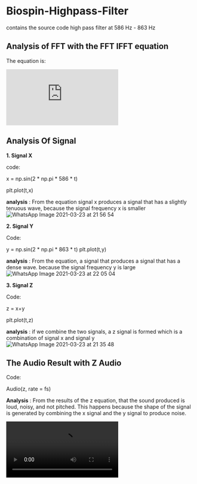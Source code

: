 # Biospin-Highpass-Filter
contains the source code high pass filter at 586 Hz - 863 Hz

## Analysis of FFT with the FFT IFFT equation

The equation is:

![](https://latex.codecogs.com/gif.latex?f%28t%29%20%3D%20%5Cfrac%7B%5Calpha0%7D%7B2%7D%20&plus;%20%5Csum_%7Bk%3D1%7D%5E%7B%5Cinfty%20%7D%20%28ak%5Ccos%282%5Cpi%20kt%20%29&plus;bk%20%5Csin%20%282%5Cpi%20k%20t%29%29)




## Analysis Of Signal 
**1. Signal X**

code:

x = np.sin(2 * np.pi * 586 * t) 

plt.plot(t,x)

**analysis** : From the equation signal x produces a signal that has a slightly tenuous wave, because the signal frequency x is smaller
![WhatsApp Image 2021-03-23 at 21 56 54](https://user-images.githubusercontent.com/81221913/112158068-c82b7500-8c22-11eb-9563-7eba12a86f72.jpeg)


**2. Signal Y**

Code: 

y = np.sin(2 * np.pi * 863 * t)
plt.plot(t,y)

**analysis** : From the equation, a signal that produces a signal that has a dense wave. because the signal frequency y is large
![WhatsApp Image 2021-03-23 at 22 05 04](https://user-images.githubusercontent.com/81221913/112159233-e3e34b00-8c23-11eb-9d43-21860a77b7e7.jpeg)

**3. Signal Z**

Code:

z = x+y

plt.plot(t,z)

**analysis** : if we combine the two signals, a z signal is formed which is a combination of signal x and signal y
![WhatsApp Image 2021-03-23 at 21 35 48](https://user-images.githubusercontent.com/81221913/112155764-96191380-8c20-11eb-8e59-061c37df874f.jpeg)


## The Audio Result with Z Audio

Code:

Audio(z, rate = fs)

**Analysis** : From the results of the z equation, that the sound produced is loud, noisy, and not pitched. This happens because the shape of the signal is generated by combining the x signal and the y signal to produce noise.

![](https://user-images.githubusercontent.com/81221913/112161209-df1f9680-8c25-11eb-85ce-b271764882e8.mp4)

